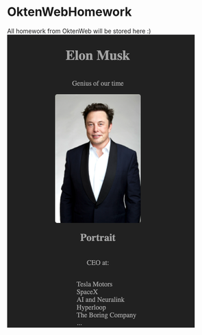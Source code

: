 # OktenWebHomework
All homework from OktenWeb will be stored here :)
![Elon](https://github.com/IFalcoNI/OktenWebHomework/blob/main/H1_HTML/Elon.png)
